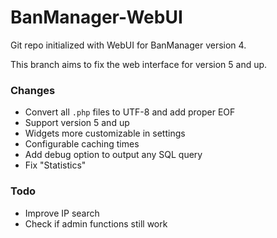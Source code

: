 BanManager-WebUI
================

Git repo initialized with WebUI for BanManager version 4.

This branch aims to fix the web interface for version 5 and up.

### Changes

* Convert all `.php` files to UTF-8 and add proper EOF
* Support version 5 and up
* Widgets more customizable in settings 
* Configurable caching times 
* Add debug option to output any SQL query
* Fix "Statistics"

### Todo

* Improve IP search
* Check if admin functions still work
